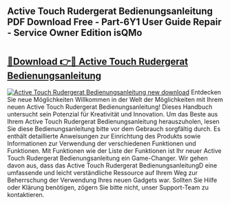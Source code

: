 ## Active Touch Rudergerat Bedienungsanleitung PDF Download Free - Part-6Y1 User Guide Repair - Service Owner Edition isQMo

# <h2><a href="http://df2wgi.blite.top/?on=Active+Touch+Rudergerat+Bedienungsanleitung">🔗Download 👉🔴 Active Touch Rudergerat Bedienungsanleitung</a></h2>

[![Active Touch Rudergerat Bedienungsanleitung new download](https://i.imgur.com/lujVjoI.png)](http://df2wgi.blite.top/?on=Active+Touch+Rudergerat+Bedienungsanleitung)
Entdecken Sie neue Möglichkeiten Willkommen in der Welt der Möglichkeiten mit Ihrem neuen Active Touch Rudergerat Bedienungsanleitung! Dieses Handbuch untersucht sein Potenzial für Kreativität und Innovation. Um das Beste aus Ihrem Active Touch Rudergerat Bedienungsanleitung herauszuholen, lesen Sie diese Bedienungsanleitung bitte vor dem Gebrauch sorgfältig durch. Es enthält detaillierte Anweisungen zur Einrichtung des Produkts sowie Informationen zur Verwendung der verschiedenen Funktionen und Funktionen. Mit Funktionen wie der Liste der Funktionen ist Ihr neuer Active Touch Rudergerat Bedienungsanleitung ein Game-Changer. Wir gehen davon aus, dass das Active Touch Rudergerat BedienungsanleitungD eine umfassende und leicht verständliche Ressource auf Ihrem Weg zur Beherrschung der Verwendung Ihres neuen Gadgets war. Sollten Sie Hilfe oder Klärung benötigen, zögern Sie bitte nicht, unser Support-Team zu kontaktieren.
